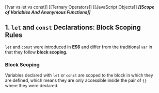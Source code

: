 [[var vs let vs const]]
[[Ternary Operators]]
[[JavaScript Objects]]
***[[Scope of Variables And Anonymous Functions]]***

## 1. `let` and `const` Declarations: Block Scoping Rules

`let` and `const` were introduced in **ES6** and differ from the traditional `var` in that they follow **block scoping**.

### Block Scoping
Variables declared with `let` or `const` are scoped to the block in which they are defined, which means they are only accessible inside the pair of `{}` where they were declared.

